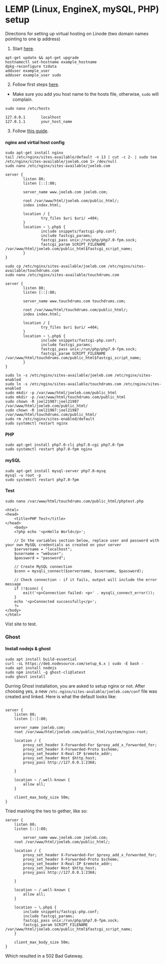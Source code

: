 # LEMP (Linux, EngineX, mySQL, PHP) setup

Directions for setting up virtual hosting on Linode (two domain names pointing to one ip address)


1. Start [here](https://linode.com/docs/getting-started/).

```
apt-get update && apt-get upgrade
hostnamectl set-hostname example_hostname
dpkg-reconfigure tzdata
adduser example_user
adduser example_user sudo
```

2. Follow first steps [here](https://linode.com/docs/security/securing-your-server/).

  * Make sure you add you host name to the hosts file, otherwise, `sudo` will complain. 
  ```
  sudo nano /etc/hosts
  ```

```
127.0.0.1       localhost
127.0.1.1       your_host_name
```

3. Follow [this guide](https://linode.com/docs/web-servers/lemp/how-to-install-a-lemp-server-on-ubuntu-16-04/). 

#### nginx and virtial host config

```
sudo apt-get install nginx
tail /etc/nginx/sites-available/default -n 13 | cut -c 2- | sudo tee /etc/nginx/sites-available/joeleb.com 1> /dev/null
sudo nano /etc/nginx/sites-available/joeleb.com 
```
```
server {
        listen 80;
        listen [::]:80;

        server_name www.joeleb.com joeleb.com;

        root /var/www/html/joeleb.com/public_html/;
        index index.html;

        location / {
                try_files $uri $uri/ =404;
        }
        location ~ \.php$ {
                include snippets/fastcgi-php.conf;
                include fastcgi_params;
                fastcgi_pass unix:/run/php/php7.0-fpm.sock;
                fastcgi_param SCRIPT_FILENAME /var/www/html/joeleb.com/public_html$fastcgi_script_name;
        }
}
```
```
sudo cp /etc/nginx/sites-available/joeleb.com /etc/nginx/sites-available/touchdrums.com
sudo nano /etc/nginx/sites-available/touchdrums.com
```
```
server {
        listen 80;
        listen [::]:80;

        server_name www.touchdrums.com touchdrums.com;

        root /var/www/html/touchdrums.com/public_html/;
        index index.html;

        location / {
                try_files $uri $uri/ =404;
        }
        location ~ \.php$ {
                include snippets/fastcgi-php.conf;
                include fastcgi_params;
                fastcgi_pass unix:/run/php/php7.0-fpm.sock;
                fastcgi_param SCRIPT_FILENAME /var/www/html/touchdrums.com/public_html$fastcgi_script_name;
        }
}
```

```
sudo ln -s /etc/nginx/sites-available/joeleb.com /etc/nginx/sites-enabled
sudo ln -s /etc/nginx/sites-available/touchdrums.com /etc/nginx/sites-enabled
sudo mkdir -p /var/www/html/joeleb.com/public_html
sudo mkdir -p /var/www/html/touchdrums.com/public_html
sudo chown -R joel21987:joel21987 /var/www/html/joeleb.com/public_html/
sudo chown -R joel21987:joel21987 /var/www/html/touchdrums.com/public_html/
sudo rm /etc/nginx/sites-enabled/default
sudo systemctl restart nginx
```

#### PHP

```
sudo apt-get install php7.0-cli php7.0-cgi php7.0-fpm
sudo systemctl restart php7.0-fpm nginx

```

#### mySQL

```
sudo apt-get install mysql-server php7.0-mysq
mysql -u root -p
sudo systemctl restart php7.0-fpm
```

#### Test
```
sudo nano /var/www/html/touchdrums.com/public_html/phptest.php
```
```
<html>
<head>
    <title>PHP Test</title>
</head>
    <body>
    <?php echo '<p>Hello World</p>';

    // In the variables section below, replace user and password with your own MySQL credentials as created on your server
    $servername = "localhost";
    $username = "webuser";
    $password = "password";

    // Create MySQL connection
    $conn = mysqli_connect($servername, $username, $password);

    // Check connection - if it fails, output will include the error message
    if (!$conn) {
        exit('<p>Connection failed: <p>' . mysqli_connect_error());
    }
    echo '<p>Connected successfully</p>';
    ?>
</body>
</html>
```

Vist site to test. 

### Ghost

#### Install nodejs & ghost

```
sudo apt install build-essential
curl -sL https://deb.nodesource.com/setup_6.x | sudo -E bash -
sudo apt install nodejs
sudo npm install -g ghost-cli@latest
sudo ghost install
```

Durring Ghost installation, you are asked to setup nginx or not. After choosing yes, a new `/etc.nginx/sites-avalable/joeleb.com/conf` file was created and linked. Here is what the default looks like:

```

server {
    listen 80;
    listen [::]:80;

    server_name joeleb.com;
    root /var/www/html/joeleb.com/public_html/system/nginx-root;

    location / {
        proxy_set_header X-Forwarded-For $proxy_add_x_forwarded_for;
        proxy_set_header X-Forwarded-Proto $scheme;
        proxy_set_header X-Real-IP $remote_addr;
        proxy_set_header Host $http_host;
        proxy_pass http://127.0.0.1:2368;

    }

    location ~ /.well-known {
        allow all;
    }

    client_max_body_size 50m;
}
```

Tried mashing the two to gether, like so:

```
server {
    listen 80;
    listen [::]:80;

        server_name www.joeleb.com joeleb.com;
    root /var/www/html/joeleb.com/public_html/;

    location / {
        proxy_set_header X-Forwarded-For $proxy_add_x_forwarded_for;
        proxy_set_header X-Forwarded-Proto $scheme;
        proxy_set_header X-Real-IP $remote_addr;
        proxy_set_header Host $http_host;
        proxy_pass http://127.0.0.1:2368;

    }

    location ~ /.well-known {
        allow all;
    }

    location ~ \.php$ {
        include snippets/fastcgi-php.conf;
        include fastcgi_params;
        fastcgi_pass unix:/run/php/php7.0-fpm.sock;
        fastcgi_param SCRIPT_FILENAME /var/www/html/joeleb.com/public_html$fastcgi_script_name;
    }

    client_max_body_size 50m;
}
```

Which resulted in a 502 Bad Gateway. 


